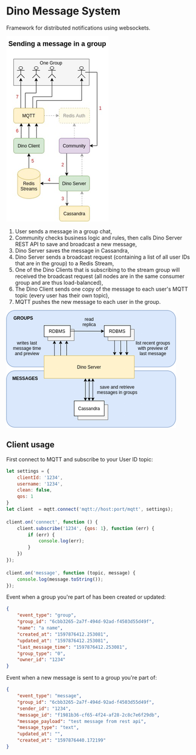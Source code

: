 # Dino Message System

Framework for distributed notifications using websockets.

![Sending a message](docs/images/send-to-group.jpg)

1. User sends a message in a group chat,
2. Community checks business logic and rules, then calls Dino Server REST API to save and broadcast a new message,
3. Dino Server saves the message in Cassandra,
4. Dino Server sends a broadcast request (containing a list of all user IDs that are in the group) to a Redis Stream,
5. One of the Dino Clients that is subscribing to the stream group will received the broadcast request (all nodes are 
in the same consumer group and are thus load-balanced),
6. The Dino Client sends one copy of the message to each user's MQTT topic (every user has their own topic),
7. MQTT pushes the new message to each user in the group.

![Storage](docs/images/storage.png)

## Client usage

First connect to MQTT and subscribe to your User ID topic:

```javascript
let settings = {
    clientId: '1234',
    username: '1234',
    clean: false,
    qos: 1
}
let client  = mqtt.connect('mqtt://host:port/mqtt', settings);

client.on('connect', function () {
    client.subscribe('1234', {qos: 1}, function (err) {
        if (err) {
            console.log(err);
        }
    })
});

client.on('message', function (topic, message) {
    console.log(message.toString());
});
```

Event when a group you're part of has been created or updated:

```json
{
    "event_type": "group",
    "group_id": "6cbb3265-2a7f-494d-92ad-f4503d55d49f",
    "name": "a name",
    "created_at": "1597876412.253081",
    "updated_at": "1597876412.253081",
    "last_message_time": "1597876412.253081",
    "group_type": "0",
    "owner_id": "1234"
}
```

Event when a new message is sent to a group you're part of:

```json
{
    "event_type": "message",
    "group_id": "6cbb3265-2a7f-494d-92ad-f4503d55d49f",
    "sender_id": "1234",
    "message_id": "f1981b36-cf65-4f24-af28-2c8c7e6f29db",
    "message_payload": "test message from rest api",
    "message_type": "text",
    "updated_at": "",
    "created_at": "1597876440.172199"
}
```
